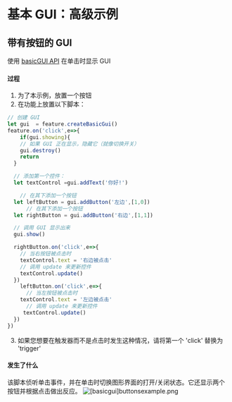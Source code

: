 # 基本 GUI：高级示例

## 带有按钮的 GUI
使用 [basicGUI API](/docs/Scripting/basic-gui-api) 在单击时显示 GUI

#### 过程

1. 为了本示例，放置一个按钮
2. 在功能上放置以下脚本：

```js
// 创建 GUI
let gui  = feature.createBasicGui()
feature.on('click',e=>{
    if(gui.showing){
    // 如果 GUI 正在显示，隐藏它（就像切换开关）
    gui.destroy()
    return
  }

  // 添加第一个控件：
  let textControl =gui.addText('你好!')

    // 在其下添加一个按钮
  let leftButton = gui.addButton('左边',[1,0])
      // 在其下添加一个按钮
  let rightButton = gui.addButton('右边',[1,1])

  // 调用 GUI 显示出来
  gui.show()

  rightButton.on('click',e=>{
    // 当右按钮被点击时
    textControl.text = '右边被点击'
    // 调用 update 来更新控件
    textControl.update()
  })
    leftButton.on('click',e=>{
      // 当左按钮被点击时
    textControl.text = '左边被点击'
      // 调用 update 来更新控件
     textControl.update()
  })
})
```

3. 如果您想要在触发器而不是点击时发生这种情况，请将第一个 'click' 替换为 'trigger'

#### 发生了什么
该脚本侦听单击事件，并在单击时切换图形界面的打开/关闭状态。它还显示两个按钮并根据点击做出反应。
![[basicgui]buttonsexample.png](/scripting/[basicgui]buttonsexample.png)